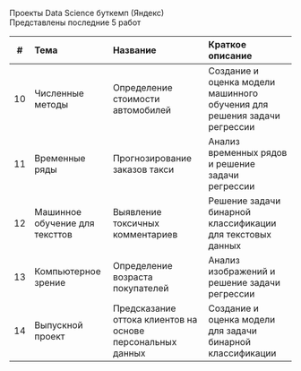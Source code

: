 Проекты Data Science буткемп (Яндекс)    
Представлены последние 5 работ    
   
| # | Тема | Название | Краткое описание |
|:----:|:-----------------------------------------|:-------------------------------|:-----------------------------------|
| 10 | Численные методы | Определение стоимости автомобилей | Создание и оценка модели машинного обучения для решения задачи регрессии |
| 11 | Временные ряды | Прогнозирование заказов такси | Анализ временных рядов и решение задачи регрессии |
| 12 | Машинное обучение для тексттов | Выявление токсичных комментариев | Решение задачи бинарной классификации для текстовых данных |
| 13 | Компьютерное зрение | Определение возраста покупателей | Анализ изображений и решение задачи регрессии |
| 14 | Выпускной проект | Предсказание оттока клиентов на основе персональных данных | Создание и оценка модели для задачи бинарной классификации|